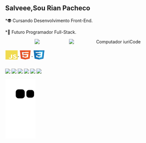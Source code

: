 ## Salveee,Sou Rian Pacheco

*👽 Cursando Desenvolvimento Front-End.

*🤩 Futuro Programador Full-Stack.

<div align="center">
  <a href="https://github.com/RianPacheco">
  <img height="150em" src="https://github-readme-stats.vercel.app/api?username=RianPacheco&show_icons=true&theme=solarized-dark&include_all_commits=true&count_private=true"/>
  <img src="https://raw.githubusercontent.com/MicaelliMedeiros/micaellimedeiros/master/image/computer-illustration.png" min-width="400px" max-width="300px" width="300px" align="right" alt="Computador iuriCode">
</div>
<div style="display: inline_block"><br>
  <img align="center" alt="Rafa-Js" height="30" width="40" src="https://raw.githubusercontent.com/devicons/devicon/master/icons/javascript/javascript-plain.svg">
  <img align="center" alt="Rafa-HTML" height="30" width="40" src="https://raw.githubusercontent.com/devicons/devicon/master/icons/html5/html5-original.svg">
  <img align="center" alt="Rafa-CSS" height="30" width="40" src="https://raw.githubusercontent.com/devicons/devicon/master/icons/css3/css3-original.svg">
  <img align="right" alt="" height="150" style="border-radius:50px;" src="https://media.discordapp.net/attachments/914371870692868139/920824684226969630/github.png">
</div>
  
  ##
 
<div> 
  <a href="https://www.youtube.com/channel/UCv2EfUxuJWM6_kuKier8BxA" target="_blank"rel="noopener"><img src="https://img.shields.io/badge/YouTube-FF0000?style=for-the-badge&logo=youtube&logoColor=white" target="_blank"></a>
  <a href="https://www.instagram.com/rian_pacheco07/" target="_blank"><img src="https://img.shields.io/badge/-Instagram-%23E4405F?style=for-the-badge&logo=instagram&logoColor=white" target="_blank"></a>
 	<a href="https://www.twitch.tv/rian_pacheco" target="_blank"><img src="https://img.shields.io/badge/Twitch-9146FF?style=for-the-badge&logo=twitch&logoColor=white" target="_blank"></a>
 <a href="https://ttdosgames.netlify.app/discord?utm_source=bio-links&amp;utm_medium=bio-links&amp;utm_content=ttdosgames" target="_blank" rel="noopener" target="_blank"><img src="https://img.shields.io/badge/Discord-7289DA?style=for-the-badge&logo=discord&logoColor=white" target="_blank"></a> 
  <a href="https://t.me/RianPacheco" target="_blank"><img src="https://img.shields.io/badge/Telegram-2CA5E0?style=for-the-badge&logo=telegram&logoColor=white" target="_blank"></a>
 <a href="https://twitter.com/_Programador21_" target="_blank"><img src="https://img.shields.io/badge/Twitter-1DA1F2?style=for-the-badge&logo=twitter&logoColor=white" target="_blank"></a>

    
![Snake animation](https://github.com/rafaballerini/rafaballerini/blob/output/github-contribution-grid-snake.svg)
 
</div>





